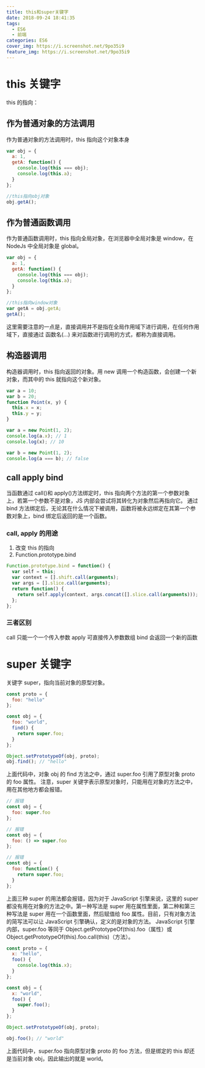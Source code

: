 ```yaml
---
title: this和super关键字
date: 2018-09-24 18:41:35
tags:
  - ES6
  - 前端
categories: ES6
cover_img: https://i.screenshot.net/9po35i9
feature_img: https://i.screenshot.net/9po35i9
---
```


# this 关键字

this 的指向：

## 作为普通对象的方法调用

作为普通对象的方法调用时，this 指向这个对象本身

<!-- more -->

```javascript
var obj = {
  a: 1,
  getA: function() {
    console.log(this === obj);
    console.log(this.a);
  }
};

//this指向obj对象
obj.getA();
```

## 作为普通函数调用

作为普通函数调用时，this 指向全局对象，在浏览器中全局对象是 window，在 NodeJs 中全局对象是 global。

```javascript
var obj = {
  a: 1,
  getA: function() {
    console.log(this === obj);
    console.log(this.a);
  }
};

//this指向window对象
var getA = obj.getA;
getA();
```

这里需要注意的一点是，直接调用并不是指在全局作用域下进行调用，在任何作用域下，直接通过 函数名(...) 来对函数进行调用的方式，都称为直接调用。

## 构造器调用

构造器调用时，this 指向返回的对象。用 new 调用一个构造函数，会创建一个新对象，而其中的 this 就指向这个新对象。

```javascript
var a = 10;
var b = 20;
function Point(x, y) {
  this.x = x;
  this.y = y;
}

var a = new Point(1, 2);
console.log(a.x); // 1
console.log(x); // 10

var b = new Point(1, 2);
console.log(a === b); // false
```

## call apply bind

当函数通过 call()和 apply()方法绑定时，this 指向两个方法的第一个参数对象上，若第一个参数不是对象，JS 内部会尝试将其转化为对象然后再指向它。
通过 bind 方法绑定后，无论其在什么情况下被调用，函数将被永远绑定在其第一个参数对象上，bind 绑定后返回的是一个函数。

### call, apply 的用途

1. 改变 this 的指向
2. Function.prototype.bind

```javascript
Function.prototype.bind = function() {
  var self = this;
  var context = [].shift.call(arguments);
  var args = [].slice.call(arguments);
  return function() {
    return self.apply(context, args.concat([].slice.call(arguments)));
  };
};
```

### 三者区别

call 只能一个一个传入参数
apply 可直接传入参数数组
bind 会返回一个新的函数

# super 关键字

关键字 super，指向当前对象的原型对象。

```javascript
const proto = {
  foo: "hello"
};

const obj = {
  foo: "world",
  find() {
    return super.foo;
  }
};

Object.setPrototypeOf(obj, proto);
obj.find(); // "hello"
```

上面代码中，对象 obj 的 find 方法之中，通过 super.foo 引用了原型对象 proto 的 foo 属性。
注意，super 关键字表示原型对象时，只能用在对象的方法之中，用在其他地方都会报错。

```javascript
// 报错
const obj = {
  foo: super.foo
};

// 报错
const obj = {
  foo: () => super.foo
};

// 报错
const obj = {
  foo: function() {
    return super.foo;
  }
};
```

上面三种 super 的用法都会报错，因为对于 JavaScript 引擎来说，这里的 super 都没有用在对象的方法之中。第一种写法是 super 用在属性里面，第二种和第三种写法是 super 用在一个函数里面，然后赋值给 foo 属性。目前，只有对象方法的简写法可以让 JavaScript 引擎确认，定义的是对象的方法。
JavaScript 引擎内部，super.foo 等同于 Object.getPrototypeOf(this).foo（属性）或 Object.getPrototypeOf(this).foo.call(this)（方法）。

```javascript
const proto = {
  x: "hello",
  foo() {
    console.log(this.x);
  }
};

const obj = {
  x: "world",
  foo() {
    super.foo();
  }
};

Object.setPrototypeOf(obj, proto);

obj.foo(); // "world"
```

上面代码中，super.foo 指向原型对象 proto 的 foo 方法，但是绑定的 this 却还是当前对象 obj，因此输出的就是 world。
